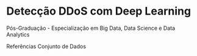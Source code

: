 # Detecção DDoS com Deep Learning
 Pós-Graduação - Especialização em Big Data, Data Science e Data Analytics

Referências Conjunto de Dados
